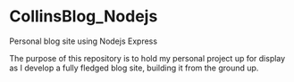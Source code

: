 # CollinsBlog_Nodejs
Personal blog site using Nodejs Express 

The purpose of this repository is to hold my personal project up for display as I develop a fully fledged blog site, building it from the ground up.


